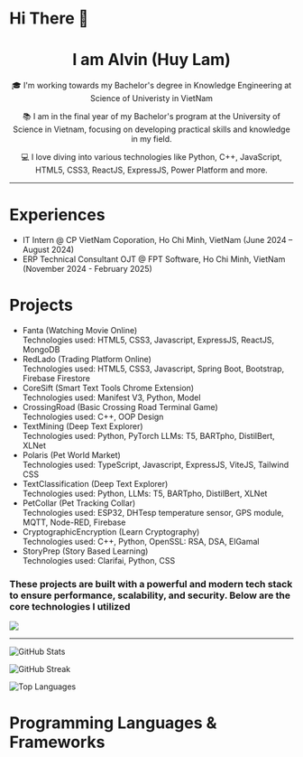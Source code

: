 <h1>  Hi There 👋 </h1>

<h1 align="center">I am Alvin (Huy Lam) </h1>
<p align="center">🎓 I'm working towards my Bachelor's degree in Knowledge Engineering at Science of Univeristy in VietNam</p>
<p align="center">📚 I am in the final year of my Bachelor's program at the University of Science in Vietnam, focusing on developing practical skills and knowledge in my field.</p>
<p align="center">💻 I love diving into various technologies like Python, C++, JavaScript, HTML5, CSS3, ReactJS, ExpressJS, Power Platform and more.</p>

<hr>

<div>

  <h1>Experiences</h1>
<ul>
  <li>IT Intern @ CP VietNam Coporation, Ho Chi Minh, VietNam (June 2024 – August 2024)</li>
  <li>ERP Technical Consultant OJT @ FPT Software, Ho Chi Minh, VietNam (November 2024 - February 2025)</li>
</ul>

<h1>Projects</h1>
<ul>
  <li>Fanta (Watching Movie Online) <br/> Technologies used: HTML5, CSS3, Javascript, ExpressJS, ReactJS, MongoDB</li>
  <li>RedLado (Trading Platform Online) <br/> Technologies used: HTML5, CSS3, Javascript, Spring Boot, Bootstrap, Firebase Firestore</li>
  <li>CoreSift (Smart Text Tools Chrome Extension) <br/> Technologies used: Manifest V3, Python, Model</li>
  <li>CrossingRoad (Basic Crossing Road Terminal Game) <br/> Technologies used: C++, OOP Design</li>
  <li>TextMining (Deep Text Explorer) <br/> Technologies used: Python, PyTorch LLMs: T5, BARTpho, DistilBert, XLNet </li>
  <li>Polaris (Pet World Market) <br/> Technologies used: TypeScript, Javascript, ExpressJS, ViteJS, Tailwind CSS </li>
  <li>TextClassification (Deep Text Explorer) <br/> Technologies used: Python, LLMs: T5, BARTpho, DistilBert, XLNet </li>
  <li>PetCollar (Pet Tracking Collar) <br/> Technologies used: ESP32, DHTesp temperature sensor, GPS module, MQTT, Node-RED, Firebase </li>
  <li>CryptographicEncryption (Learn Cryptography) <br/> Technologies used: C++, Python, OpenSSL: RSA, DSA, ElGamal</li>
  <li>StoryPrep (Story Based Learning) <br/> Technologies used: Clarifai, Python, CSS  </li>
</ul>

<p align="center">
  <h3>These projects are built with a powerful and modern tech stack to ensure performance, scalability, and security. Below are the core technologies I utilized</h3>
  <a href="https://skillicons.dev">
    <img src="https://skillicons.dev/icons?i=java,javascript,py,c,cs,cpp,git,github,nextjs,react,js,jquery,prisma,sklearn,wordpress,yarn,vite,html,htmx,css,spring,express,firebase,mongodb,mysql,postgres,arduino,bootstrap,aws,vercel,figma,npm,nodejs,postman,vscode" />
  </a>
</p>

<hr>
  
![GitHub Stats](https://github-readme-stats.vercel.app/api?username=HuyLemm&theme=dark&hide_border=false&include_all_commits=true&count_private=true)

![GitHub Streak](https://github-readme-streak-stats.herokuapp.com/?user=HuyLemm&theme=dark&hide_border=false)

![Top Languages](https://github-readme-stats.vercel.app/api/top-langs/?username=HuyLemm&theme=dark&hide_border=false&include_all_commits=true&count_private=true&layout=compact)</div>
  
<h1>Programming Languages & Frameworks</h1>

<!--
**HuyLemm/HuyLemm** is a ✨ _special_ ✨ repository because its `README.md` (this file) appears on your GitHub profile.

